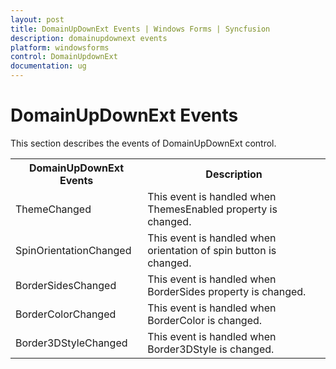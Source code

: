 ```yaml
---
layout: post
title: DomainUpDownExt Events | Windows Forms | Syncfusion
description: domainupdownext events
platform: windowsforms
control: DomainUpdownExt 
documentation: ug
---
```

# DomainUpDownExt Events

This section describes the events of DomainUpDownExt control.

<table>
<tr>
<th>
DomainUpDownExt Events</th><th>
Description</th></tr>
<tr>
<td>
ThemeChanged</td><td>
This event is handled when ThemesEnabled property is changed.</td></tr>
<tr>
<td>
SpinOrientationChanged</td><td>
This event is handled when orientation of spin button is changed.</td></tr>
<tr>
<td>
BorderSidesChanged</td><td>
This event is handled when BorderSides property is changed.</td></tr>
<tr>
<td>
BorderColorChanged</td><td>
This event is handled when BorderColor is changed.</td></tr>
<tr>
<td>
Border3DStyleChanged</td><td>
This event is handled when Border3DStyle is changed.</td></tr>
</table>